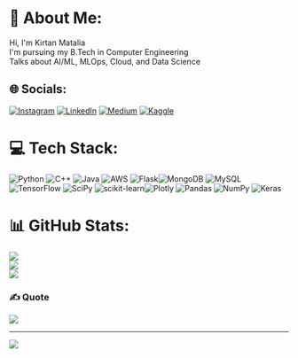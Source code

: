 # 💫 About Me:
Hi, I'm Kirtan Matalia<br>I'm pursuing my B.Tech in Computer Engineering<br>Talks about AI/ML, MLOps, Cloud, and Data Science


## 🌐 Socials:
[![Instagram](https://img.shields.io/badge/Instagram-%23E4405F.svg?logo=Instagram&logoColor=white)](https://www.instagram.com/l_mk_07/) [![LinkedIn](https://img.shields.io/badge/LinkedIn-%230077B5.svg?logo=linkedin&logoColor=white)](https://linkedin.com/in/Kirtan-Matalia) [![Medium](https://img.shields.io/badge/Medium-12100E?logo=medium&logoColor=white)](https://medium.com/@kirtan07) 
[![Kaggle](https://img.shields.io/badge/Kaggle-%230077B5.svg?logo=kaggle&logoColor=blue)](https://www.kaggle.com/kirtanmatalia26) 

# 💻 Tech Stack:
![Python](https://img.shields.io/badge/python-3670A0?style=for-the-badge&logo=python&logoColor=ffdd54) ![C++](https://img.shields.io/badge/c++-%2300599C.svg?style=for-the-badge&logo=c%2B%2B&logoColor=white) ![Java](https://img.shields.io/badge/java-%23ED8B00.svg?style=for-the-badge&logo=java&logoColor=white) ![AWS](https://img.shields.io/badge/AWS-%23FF9900.svg?style=for-the-badge&logo=amazon-aws&logoColor=white) ![Flask](https://img.shields.io/badge/flask-%23000.svg?style=for-the-badge&logo=flask&logoColor=white)![MongoDB](https://img.shields.io/badge/MongoDB-%234ea94b.svg?style=for-the-badge&logo=mongodb&logoColor=white) ![MySQL](https://img.shields.io/badge/mysql-%2300f.svg?style=for-the-badge&logo=mysql&logoColor=white) ![TensorFlow](https://img.shields.io/badge/TensorFlow-%23FF6F00.svg?style=for-the-badge&logo=TensorFlow&logoColor=white) ![SciPy](https://img.shields.io/badge/SciPy-%230C55A5.svg?style=for-the-badge&logo=scipy&logoColor=%white) ![scikit-learn](https://img.shields.io/badge/scikit--learn-%23F7931E.svg?style=for-the-badge&logo=scikit-learn&logoColor=white)![Plotly](https://img.shields.io/badge/Plotly-%233F4F75.svg?style=for-the-badge&logo=plotly&logoColor=white) ![Pandas](https://img.shields.io/badge/pandas-%23150458.svg?style=for-the-badge&logo=pandas&logoColor=white) ![NumPy](https://img.shields.io/badge/numpy-%23013243.svg?style=for-the-badge&logo=numpy&logoColor=white) ![Keras](https://img.shields.io/badge/Keras-%23D00000.svg?style=for-the-badge&logo=Keras&logoColor=white)
# 📊 GitHub Stats:
![](https://github-readme-stats.vercel.app/api?username=26Kenn07&theme=radical&hide_border=false&include_all_commits=false&count_private=false)<br/>
![](https://github-readme-streak-stats.herokuapp.com/?user=26Kenn07&theme=radical&hide_border=false)<br/>
![](https://github-readme-stats.vercel.app/api/top-langs/?username=26Kenn07&theme=radical&hide_border=false&include_all_commits=false&count_private=false&layout=compact)

### ✍️ Quote
![](https://quotes-github-readme.vercel.app/api?type=horizontal&theme=radical)

---
[![](https://visitcount.itsvg.in/api?id=26Kenn07&icon=0&color=10)](https://visitcount.itsvg.in)

<!-- Proudly created with GPRM ( https://gprm.itsvg.in ) -->

